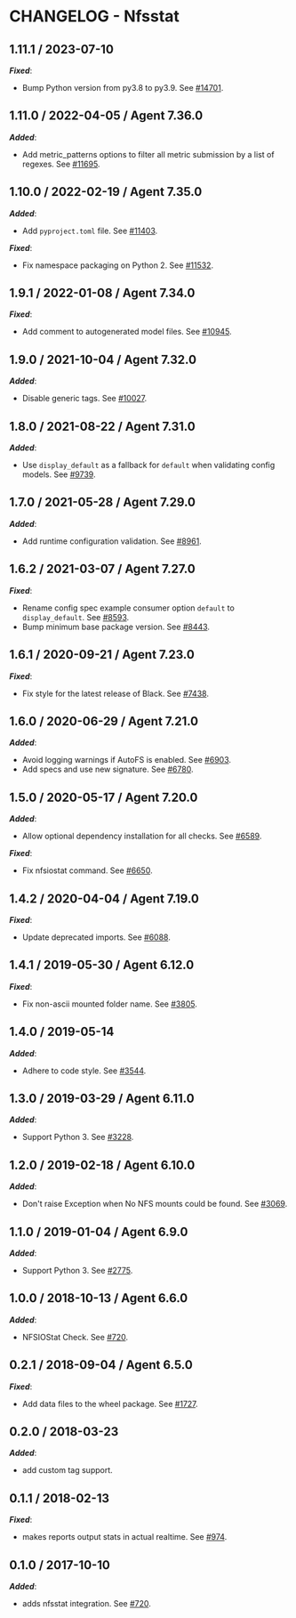 # CHANGELOG - Nfsstat

## 1.11.1 / 2023-07-10

***Fixed***:

* Bump Python version from py3.8 to py3.9. See [#14701](https://github.com/DataDog/integrations-core/pull/14701).

## 1.11.0 / 2022-04-05 / Agent 7.36.0

***Added***: 

* Add metric_patterns options to filter all metric submission by a list of regexes. See [#11695](https://github.com/DataDog/integrations-core/pull/11695).


## 1.10.0 / 2022-02-19 / Agent 7.35.0

***Added***: 

* Add `pyproject.toml` file. See [#11403](https://github.com/DataDog/integrations-core/pull/11403).

***Fixed***: 

* Fix namespace packaging on Python 2. See [#11532](https://github.com/DataDog/integrations-core/pull/11532).


## 1.9.1 / 2022-01-08 / Agent 7.34.0

***Fixed***: 

* Add comment to autogenerated model files. See [#10945](https://github.com/DataDog/integrations-core/pull/10945).


## 1.9.0 / 2021-10-04 / Agent 7.32.0

***Added***: 

* Disable generic tags. See [#10027](https://github.com/DataDog/integrations-core/pull/10027).


## 1.8.0 / 2021-08-22 / Agent 7.31.0

***Added***: 

* Use `display_default` as a fallback for `default` when validating config models. See [#9739](https://github.com/DataDog/integrations-core/pull/9739).


## 1.7.0 / 2021-05-28 / Agent 7.29.0

***Added***: 

* Add runtime configuration validation. See [#8961](https://github.com/DataDog/integrations-core/pull/8961).


## 1.6.2 / 2021-03-07 / Agent 7.27.0

***Fixed***: 

* Rename config spec example consumer option `default` to `display_default`. See [#8593](https://github.com/DataDog/integrations-core/pull/8593).
* Bump minimum base package version. See [#8443](https://github.com/DataDog/integrations-core/pull/8443).


## 1.6.1 / 2020-09-21 / Agent 7.23.0

***Fixed***: 

* Fix style for the latest release of Black. See [#7438](https://github.com/DataDog/integrations-core/pull/7438).


## 1.6.0 / 2020-06-29 / Agent 7.21.0

***Added***: 

* Avoid logging warnings if AutoFS is enabled. See [#6903](https://github.com/DataDog/integrations-core/pull/6903).
* Add specs and use new signature. See [#6780](https://github.com/DataDog/integrations-core/pull/6780).


## 1.5.0 / 2020-05-17 / Agent 7.20.0

***Added***: 

* Allow optional dependency installation for all checks. See [#6589](https://github.com/DataDog/integrations-core/pull/6589).

***Fixed***: 

* Fix nfsiostat command. See [#6650](https://github.com/DataDog/integrations-core/pull/6650).


## 1.4.2 / 2020-04-04 / Agent 7.19.0

***Fixed***: 

* Update deprecated imports. See [#6088](https://github.com/DataDog/integrations-core/pull/6088).


## 1.4.1 / 2019-05-30 / Agent 6.12.0

***Fixed***: 

* Fix non-ascii mounted folder name. See [#3805](https://github.com/DataDog/integrations-core/pull/3805).


## 1.4.0 / 2019-05-14

***Added***: 

* Adhere to code style. See [#3544](https://github.com/DataDog/integrations-core/pull/3544).


## 1.3.0 / 2019-03-29 / Agent 6.11.0

***Added***: 

* Support Python 3. See [#3228](https://github.com/DataDog/integrations-core/pull/3228).


## 1.2.0 / 2019-02-18 / Agent 6.10.0

***Added***: 

* Don't raise Exception when No NFS mounts could be found. See [#3069](https://github.com/DataDog/integrations-core/pull/3069).


## 1.1.0 / 2019-01-04 / Agent 6.9.0

***Added***: 

* Support Python 3. See [#2775](https://github.com/DataDog/integrations-core/pull/2775).


## 1.0.0 / 2018-10-13 / Agent 6.6.0

***Added***: 

* NFSIOStat Check. See [#720](https://github.com/DataDog/integrations-core/pull/720).


## 0.2.1 / 2018-09-04 / Agent 6.5.0

***Fixed***: 

* Add data files to the wheel package. See [#1727](https://github.com/DataDog/integrations-core/pull/1727).


## 0.2.0 / 2018-03-23

***Added***: 

* add custom tag support.


## 0.1.1 / 2018-02-13

***Fixed***: 

* makes reports output stats in actual realtime. See [#974](https://github.com/DataDog/integrations-core/pull/974).


## 0.1.0 / 2017-10-10

***Added***: 

* adds nfsstat integration. See [#720](https://github.com/DataDog/integrations-core/issues/720).


